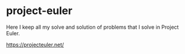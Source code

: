 # project-euler
Here I keep all my solve and solution of problems that I solve in Project Euler.

https://projecteuler.net/
